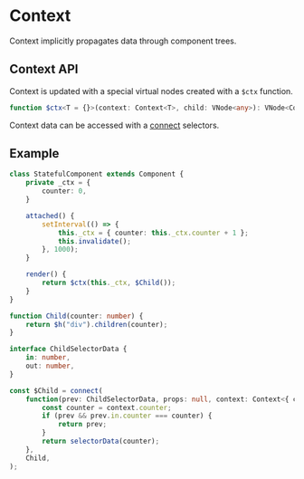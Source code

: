 # Context

Context implicitly propagates data through component trees.

## Context API

Context is updated with a special virtual nodes created with a `$ctx` function.

```ts
function $ctx<T = {}>(context: Context<T>, child: VNode<any>): VNode<Context<T>>;
```

Context data can be accessed with a [connect](external-state.md) selectors.

## Example

```ts
class StatefulComponent extends Component {
    private _ctx = {
        counter: 0,
    }

    attached() {
        setInterval(() => {
            this._ctx = { counter: this._ctx.counter + 1 };
            this.invalidate();
        }, 1000);
    }

    render() {
        return $ctx(this._ctx, $Child());
    }
}

function Child(counter: number) {
    return $h("div").children(counter);
}

interface ChildSelectorData {
    in: number,
    out: number,
}

const $Child = connect(
    function(prev: ChildSelectorData, props: null, context: Context<{ counter: number }>) {
        const counter = context.counter;
        if (prev && prev.in.counter === counter) {
            return prev;
        }
        return selectorData(counter);
    },
    Child,
);
```

